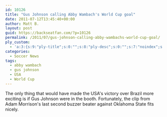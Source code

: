 ```yaml
---
id: 10126
title: "Gus Johnson calling Abby Wambach's World Cup goal"
date: 2011-07-12T13:45:40+00:00
author: Matt B.
layout: post
guid: https://backseatfan.com/?p=10126
permalink: /2011/07/gus-johnson-calling-abby-wambachs-world-cup-goal/
ply_custom:
  - 'a:3:{s:9:"ply-title";s:0:"";s:8:"ply-desc";s:0:"";s:7:"noindex";s:0:"";}'
categories:
  - Soccer News
tags:
  - abby wambach
  - gus johnson
  - USA
  - World Cup
---
```


<div class="entry">
  <p>
    The only thing that would have made the USA's victory over Brazil more exciting is if Gus Johnson were in the booth. Fortunately, the clip from Adam Morrison's last second buzzer beater against Oklahoma State fits nicely.<br />
  </p>
</div>
